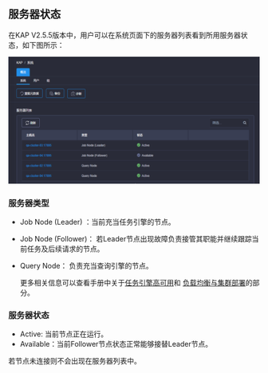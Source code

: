## 服务器状态 ##

在KAP V2.5.5版本中，用户可以在系统页面下的服务器列表看到所用服务器状态，如下图所示：

![服务器状态页面](images/server_status/server_status.cn.png)

### 服务器类型 ###

* Job Node (Leader) ：当前充当任务引擎的节点。

* Job Node (Follower)： 若Leader节点出现故障负责接管其职能并继续跟踪当前任务及后续请求的节点。

* Query Node： 负责充当查询引擎的节点。

  更多相关信息可以查看手册中关于[任务引擎高可用](../installation/advancing_installation/advancing_installation_ha.cn.md)和 [负载均衡与集群部署](../installation/advancing_installation/advancing_installation_load_balance.cn.md)的部分。

### 服务器状态 ###

* Active: 当前节点正在运行。
* Available：当前Follower节点状态正常能够接替Leader节点。

若节点未连接则不会出现在服务器列表中。
